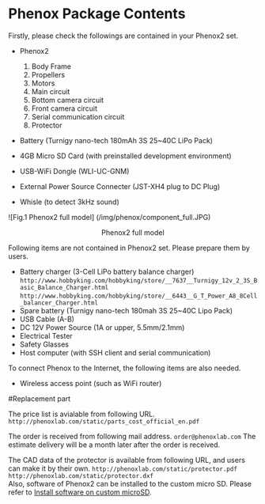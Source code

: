 # Phenox Package Contents
Firstly, please check the followings are contained in your Phenox2 set.

- Phenox2
    1. Body Frame
    2. Propellers
    3. Motors
    4. Main circuit
    5. Bottom camera circuit
    6. Front camera circuit
    7. Serial communication circuit
    8. Protector

- Battery (Turnigy nano-tech 180mAh 3S 25~40C LiPo Pack)
- 4GB Micro SD Card (with preinstalled development environment)
- USB-WiFi Dongle (WLI-UC-GNM)
- External Power Source Connecter (JST-XH4 plug to DC Plug)
- Whisle (to detect 3kHz sound)

![Fig.1 Phenox2 full model] (/img/phenox/component_full.JPG)
<div align="center">Phenox2 full model</div>

Following items are not contained in Phenox2 set. Please prepare them by users.

- Battery charger (3-Cell LiPo battery balance charger)  
``http://www.hobbyking.com/hobbyking/store/__7637__Turnigy_12v_2_3S_Basic_Balance_Charger.html``  
``http://www.hobbyking.com/hobbyking/store/__6443__G_T_Power_A8_8Cell_balancer_Charger.html``
- Spare battery (Turnigy nano-tech 180mah 3S 25~40C Lipo Pack)
- USB Cable (A-B)
- DC 12V Power Source (1A or upper, 5.5mm/2.1mm)
- Electrical Tester
- Safety Glasses
- Host computer (with SSH client and serial communication)

To connect Phenox to the Internet, the following items are also needed.  
- Wireless access point (such as WiFi router)

#Replacement part

The price list is avialable from following URL.  
``http://phenoxlab.com/static/parts_cost_official_en.pdf``
  
The order is received from following mail address.
``order@phenoxlab.com``
The estimate delivery will be a month later after the order is received.

The CAD data of the protector is available from following URL, and users can make it by their own. 
``http://phenoxlab.com/static/protector.pdf``  
``http://phenoxlab.com/static/protector.dxf``  
Also, software of Phenox2 can be installed to the custom micro SD. Please refer to [Install software on custom microSD](../dev/env).